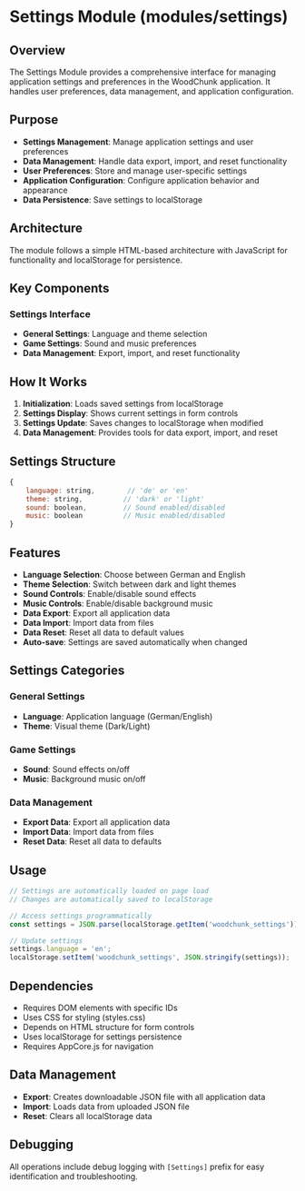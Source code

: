# Settings Module (modules/settings)

## Overview
The Settings Module provides a comprehensive interface for managing application settings and preferences in the WoodChunk application. It handles user preferences, data management, and application configuration.

## Purpose
- **Settings Management**: Manage application settings and user preferences
- **Data Management**: Handle data export, import, and reset functionality
- **User Preferences**: Store and manage user-specific settings
- **Application Configuration**: Configure application behavior and appearance
- **Data Persistence**: Save settings to localStorage

## Architecture
The module follows a simple HTML-based architecture with JavaScript for functionality and localStorage for persistence.

## Key Components

### Settings Interface
- **General Settings**: Language and theme selection
- **Game Settings**: Sound and music preferences
- **Data Management**: Export, import, and reset functionality

## How It Works

1. **Initialization**: Loads saved settings from localStorage
2. **Settings Display**: Shows current settings in form controls
3. **Settings Update**: Saves changes to localStorage when modified
4. **Data Management**: Provides tools for data export, import, and reset

## Settings Structure
```javascript
{
    language: string,        // 'de' or 'en'
    theme: string,          // 'dark' or 'light'
    sound: boolean,         // Sound enabled/disabled
    music: boolean          // Music enabled/disabled
}
```

## Features
- **Language Selection**: Choose between German and English
- **Theme Selection**: Switch between dark and light themes
- **Sound Controls**: Enable/disable sound effects
- **Music Controls**: Enable/disable background music
- **Data Export**: Export all application data
- **Data Import**: Import data from files
- **Data Reset**: Reset all data to default values
- **Auto-save**: Settings are saved automatically when changed

## Settings Categories

### General Settings
- **Language**: Application language (German/English)
- **Theme**: Visual theme (Dark/Light)

### Game Settings
- **Sound**: Sound effects on/off
- **Music**: Background music on/off

### Data Management
- **Export Data**: Export all application data
- **Import Data**: Import data from files
- **Reset Data**: Reset all data to defaults

## Usage
```javascript
// Settings are automatically loaded on page load
// Changes are automatically saved to localStorage

// Access settings programmatically
const settings = JSON.parse(localStorage.getItem('woodchunk_settings'));

// Update settings
settings.language = 'en';
localStorage.setItem('woodchunk_settings', JSON.stringify(settings));
```

## Dependencies
- Requires DOM elements with specific IDs
- Uses CSS for styling (styles.css)
- Depends on HTML structure for form controls
- Uses localStorage for settings persistence
- Requires AppCore.js for navigation

## Data Management
- **Export**: Creates downloadable JSON file with all application data
- **Import**: Loads data from uploaded JSON file
- **Reset**: Clears all localStorage data

## Debugging
All operations include debug logging with `[Settings]` prefix for easy identification and troubleshooting.
